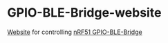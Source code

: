# GPIO-BLE-Bridge-website
[Website](https://ble.nullco.de/) for controlling [nRF51 GPIO-BLE-Bridge](https://github.com/dakhnod/nRF51-GPIO-BLE-Bridge)
